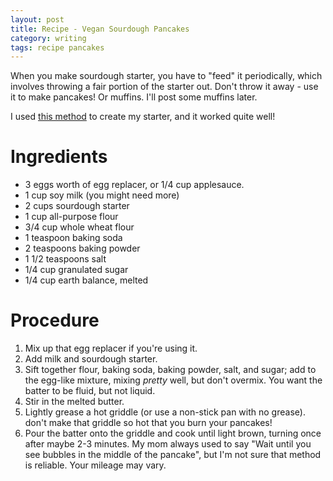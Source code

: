 ```yaml
---
layout: post
title: Recipe - Vegan Sourdough Pancakes
category: writing
tags: recipe pancakes
---
```


When you make sourdough starter, you have to "feed" it periodically, which involves throwing a fair portion of the starter out. Don't throw it away - use it to make pancakes! Or muffins. I'll post some muffins later.

I used [this method](https://www.breadtopia.com/whole-grain-sourdough/) to create my starter, and it worked quite well!

# Ingredients

-   3 eggs worth of egg replacer, or 1/4 cup applesauce.
-   1 cup soy milk (you might need more)
-   2 cups sourdough starter
-   1 cup all-purpose flour
-   3/4 cup whole wheat flour
-   1 teaspoon baking soda
-   2 teaspoons baking powder
-   1 1/2 teaspoons salt
-   1/4 cup granulated sugar
-   1/4 cup earth balance, melted

# Procedure

1. Mix up that egg replacer if you're using it.
2. Add milk and sourdough starter.
3. Sift together flour, baking soda, baking powder, salt, and sugar; add to
the egg-like mixture, mixing _pretty_ well, but don't overmix. You want the batter to be fluid, but not liquid.
4. Stir in the melted butter.
5. Lightly grease a hot griddle (or use a non-stick pan with no grease). don't make that griddle so hot that you burn your pancakes!
6. Pour the batter onto the griddle and cook until light brown, turning once after maybe 2-3 minutes. My mom always used to say "Wait until you see bubbles in the middle of the pancake", but I'm not sure that method is reliable. Your mileage may vary.
